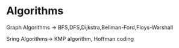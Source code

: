# Algorithms

Graph Algorithms -> BFS,DFS,Dijkstra,Bellman-Ford,Floys-Warshall

Sring Algorithms-> KMP algorithm, Hoffman coding
